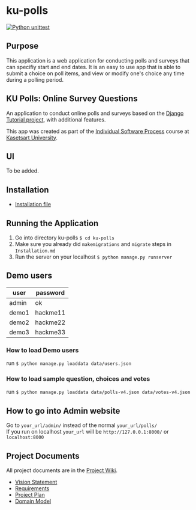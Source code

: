 # ku-polls
[![Python unittest](https://github.com/jee-gamer/ku-polls/actions/workflows/python-app.yml/badge.svg)](https://github.com/jee-gamer/ku-polls/actions/workflows/python-app.yml)

## Purpose
This application is a web application for conducting polls and surveys that can specifiy start and end dates. It is an easy to use app that is able to submit a choice on poll items, and view or modify one's choice any time during a polling period.

## KU Polls: Online Survey Questions 

An application to conduct online polls and surveys based
on the [Django Tutorial project](TODO-write-URL-of-the-django-tutorial-here), with
additional features.

This app was created as part of the [Individual Software Process](
https://cpske.github.io/ISP) course at [Kasetsart University](https://www.ku.ac.th).

## UI
To be added.

## Installation

- [Installation file](../../blob/main/Installation.md)

## Running the Application

1. Go into directory ku-polls `$ cd ku-polls`
2. Make sure you already did `makemigrations` and `migrate` steps in `Installation.md`
3. Run the server on your localhost `$ python manage.py runserver`

## Demo users

| user | password |
|-------|--------|
| admin | ok |
| demo1 | hackme11 |
| demo2 | hackme22 |
| demo3 | hackme33 |

### How to load Demo users
run `$ python manage.py loaddata data/users.json`

### How to load sample question, choices and votes
run `$ python manage.py loaddata data/polls-v4.json data/votes-v4.json`

## How to go into Admin website
Go to `your_url/admin/` instead of the normal `your_url/polls/` <br>
If you run on localhost `your_url` will be `http://127.0.0.1:8000/`
or `localhost:8000`

## Project Documents

All project documents are in the [Project Wiki](../../wiki/Home).

- [Vision Statement](../../wiki/Vision)
- [Requirements](../../wiki/Requirements)
- [Project Plan](../../wiki/Project%20Plan)
- [Domain Model](../../wiki/Domain%20Model)
